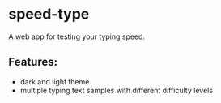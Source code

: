 # speed-type

A web app for testing your typing speed.

## Features:

- dark and light theme
- multiple typing text samples with different difficulty levels
